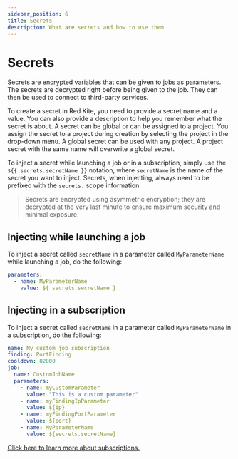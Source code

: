 ```yaml
---
sidebar_position: 6
title: Secrets
description: What are secrets and how to use them
---
```


# Secrets

Secrets are encrypted variables that can be given to jobs as parameters. The secrets are decrypted right before being given to the job. They
can then be used to connect to third-party services.

To create a secret in Red Kite, you need to provide a secret name and a value. You can also provide a description to help you remember what
the secret is about. A secret can be global or can be assigned to a project. You assign the secret to a project during creation by selecting
the project in the drop-down menu. A global secret can be used with any project. A project secret with the same name will overwrite a global
secret.

To inject a secret while launching a job or in a subscription, simply use the `${{ secrets.secretName }}` notation, where `secretName` is
the name of the secret you want to inject. Secrets, when injecting, always need to be prefixed with the `secrets.` scope information.

> Secrets are encrypted using asymmetric encryption; they are decrypted at the very last minute to ensure maximum security and minimal
> exposure.

## Injecting while launching a job

To inject a secret called `secretName` in a parameter called `MyParameterName` while launching a job, do the following:

```yaml
parameters:
  - name: MyParameterName
    value: ${ secrets.secretName }
```

## Injecting in a subscription

To inject a secret called `secretName` in a parameter called `MyParameterName` in a subscription, do the following:

```yaml
name: My custom job subscription
finding: PortFinding
cooldown: 82800
job:
  name: CustomJobName
  parameters:
    - name: myCustomParameter
      value: "This is a custom parameter"
    - name: myFindingIpParameter
      value: ${ip}
    - name: myFindingPortParameter
      value: ${port}
    - name: MyParameterName
      value: ${secrets.secretName}
```

[Click here to learn more about subscriptions.](./subscriptions.md)
